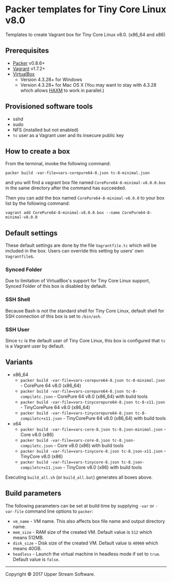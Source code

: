 # Packer templates for Tiny Core Linux v8.0

Templates to create Vagrant box for Tiny Core Linux v8.0. (x86_64 and x86)

## Prerequisites

* [Packer] v0.8.6+
* [Vagrant] v1.7.2+
* [VirtualBox]
	* Version 4.3.28+ for Windows
	* Version 4.3.28+ for Mac OS X (You may want to stay with 4.3.28 which allows [HAXM] to work in parallel.)

[Packer]: https://www.packer.io/ "Packer by HashiCorp"
[Vagrant]: https://www.vagrantup.com/ "Vagrant"
[VirtualBox]: https://www.virtualbox.org/ "Oracle VM VirtualBox"
[HAXM]: https://software.intel.com/en-us/android/articles/intel-hardware-accelerated-execution-manager
        "Intel&reg; Hardware Accelerated Execution Manager"

## Provisioned software tools

* sshd
* sudo
* NFS (installed but not enabled)
* `tc` user as a Vagrant user and its insecure public key

## How to create a box

From the terminal, invoke the following command:

	packer build -var-file=vars-corepure64-8.json tc-8-minimal.json

and you will find a vagrant box file named `CorePure64-8-minimal-v8.0.0.box`
in the same directory after the command has succeeded.

Then you can add the box named `CorePure64-8-minimal-v8.0.0` to your box list
by the following command:

	vagrant add CorePure64-8-minimal-v8.0.0.box --name CorePure64-8-minimal-v8.0.0

## Default settings

These default settings are done by the file `Vagrantfile.tc` which will be included in the box.
Users can override this setting by users' own `Vagrantfile`s.

### Synced Folder

Due to limitation of VirtualBox's support for Tiny Core Linux support, Synced Folder of this box is disabled by default.

### SSH Shell

Because Bash is not the standard shell for Tiny Core Linux, default shell for SSH connection of this box
is set to `/bin/ash`.

### SSH User

Since `tc` is the default user of Tiny Core Linux, this box is configured that `tc` is a Vagrant user by default.

## Variants

* x86_64
    * `packer build -var-file=vars-corepure64-8.json tc-8-minimal.json` - CorePure 64 v8.0 (x86_64)
    * `packer build -var-file=vars-corepure64-8.json tc-8-compiletc.json` - CorePure 64 v8.0 (x86_64) with build tools
    * `packer build -var-file=vars-tinycorepure64-8.json tc-8-x11.json` - TinyCorePure 64 v8.0 (x86_64)
    * `packer build -var-file=vars-tinycorepure64-8.json tc-8-compiletc+x11.json` - TinyCorePure 64 v8.0 (x86_64) with build tools
* x64
    * `packer build -var-file=vars-core-8.json tc-8.json-minimal.json` - Core v8.0 (x86)
    * `packer build -var-file=vars-core-8.json tc-8.json-compiletc.json` - Core v8.0 (x86) with build tools
    * `packer build -var-file=vars-tinycore-8.json tc-8.json-x11.json` - TinyCore v8.0 (x86)
    * `packer build -var-file=vars-tinycore-8.json tc-8.json-compiletc+x11.json` - TinyCore v8.0 (x86) with build tools

Executing `build_all.sh` (or `build_all.bat`) generates all boxes above.

## Build parameters

The following parameters can be set at build time by supplying `-var` or `-var-file` command line options to `packer`:

* `vm_name` - VM name.  This also affects box file name and output directory name.
* `mem_size` - RAM size of the created VM.  Default value is `512` which means 512MB.
* `disk_size` - Disk size of the created VM.  Default value is `40960` which means 40GB.
* `headless` - Launch the virtual machine in headless mode if set to `true`.  Default value is `false`.

- - -

Copyright &copy; 2017 Upper Stream Software.

